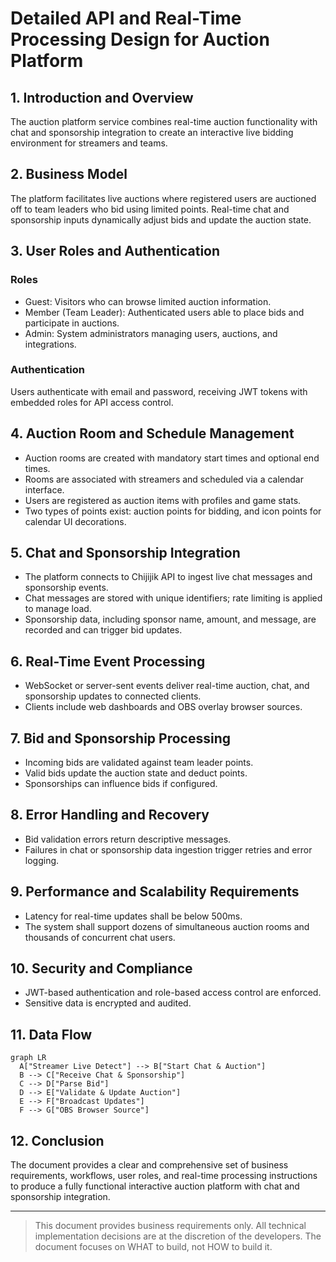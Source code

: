 # Detailed API and Real-Time Processing Design for Auction Platform

## 1. Introduction and Overview

The auction platform service combines real-time auction functionality with chat and sponsorship integration to create an interactive live bidding environment for streamers and teams.

## 2. Business Model

The platform facilitates live auctions where registered users are auctioned off to team leaders who bid using limited points. Real-time chat and sponsorship inputs dynamically adjust bids and update the auction state.

## 3. User Roles and Authentication

### Roles

- Guest: Visitors who can browse limited auction information.
- Member (Team Leader): Authenticated users able to place bids and participate in auctions.
- Admin: System administrators managing users, auctions, and integrations.

### Authentication

Users authenticate with email and password, receiving JWT tokens with embedded roles for API access control.

## 4. Auction Room and Schedule Management

- Auction rooms are created with mandatory start times and optional end times.
- Rooms are associated with streamers and scheduled via a calendar interface.
- Users are registered as auction items with profiles and game stats.
- Two types of points exist: auction points for bidding, and icon points for calendar UI decorations.

## 5. Chat and Sponsorship Integration

- The platform connects to Chijijik API to ingest live chat messages and sponsorship events.
- Chat messages are stored with unique identifiers; rate limiting is applied to manage load.
- Sponsorship data, including sponsor name, amount, and message, are recorded and can trigger bid updates.

## 6. Real-Time Event Processing

- WebSocket or server-sent events deliver real-time auction, chat, and sponsorship updates to connected clients.
- Clients include web dashboards and OBS overlay browser sources.

## 7. Bid and Sponsorship Processing

- Incoming bids are validated against team leader points.
- Valid bids update the auction state and deduct points.
- Sponsorships can influence bids if configured.

## 8. Error Handling and Recovery

- Bid validation errors return descriptive messages.
- Failures in chat or sponsorship data ingestion trigger retries and error logging.

## 9. Performance and Scalability Requirements

- Latency for real-time updates shall be below 500ms.
- The system shall support dozens of simultaneous auction rooms and thousands of concurrent chat users.

## 10. Security and Compliance

- JWT-based authentication and role-based access control are enforced.
- Sensitive data is encrypted and audited.

## 11. Data Flow

```mermaid
graph LR
  A["Streamer Live Detect"] --> B["Start Chat & Auction"]
  B --> C["Receive Chat & Sponsorship"]
  C --> D["Parse Bid"]
  D --> E["Validate & Update Auction"]
  E --> F["Broadcast Updates"]
  F --> G["OBS Browser Source"]
```

## 12. Conclusion

The document provides a clear and comprehensive set of business requirements, workflows, user roles, and real-time processing instructions to produce a fully functional interactive auction platform with chat and sponsorship integration.

---

> This document provides business requirements only. All technical implementation decisions are at the discretion of the developers. The document focuses on WHAT to build, not HOW to build it.
